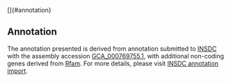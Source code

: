 []{#annotation}

Annotation
----------

The annotation presented is derived from annotation submitted to
[INSDC](http://www.insdc.org) with the assembly accession
[GCA\_000769755.1](http://www.ebi.ac.uk/ena/data/view/GCA_000769755.1),
with additional non-coding genes derived from
[Rfam](http://rfam.xfam.org/). For more details, please visit [INSDC
annotation
import](http://ensemblgenomes.org/info/data/insdc_annotation).
